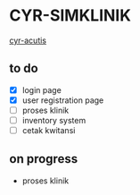 # CYR-SIMKLINIK
[cyr-acutis](https://cyrdodi.github.io/cyr-acutis/)
## to do
- [x] login page
- [x] user registration page
- [ ] proses klinik
- [ ] inventory system
- [ ] cetak kwitansi

## on progress
- proses klinik